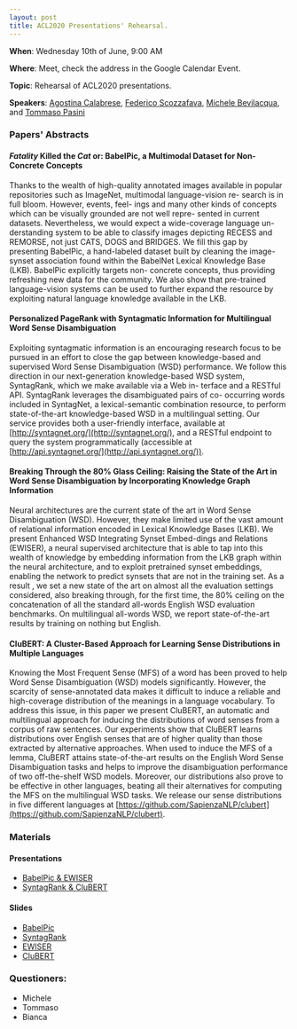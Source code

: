 ```yaml
---
layout: post
title: ACL2020 Presentations' Rehearsal.
---
```

**When**:  Wednesday 10th of June, 9:00 AM

**Where**: Meet, check the address in the Google Calendar Event.

**Topic**: Rehearsal of ACL2020 presentations.

**Speakers**: 
[Agostina Calabrese](https://twitter.com/agostina_cal), 
[Federico Scozzafava](https://twitter.com/FScozzafava),
[Michele Bevilacqua](https://twitter.com/MicheleBevila20), and 
[Tommaso Pasini](https://twitter.com/pasini_t)


### Papers' Abstracts
#### *Fatality* Killed the *Cat* or: BabelPic, a Multimodal Dataset for Non-Concrete Concepts

Thanks to the wealth of high-quality annotated images available in popular repositories such as ImageNet, 
multimodal language-vision re- search is in full bloom. However, events, feel- ings and many other kinds of concepts
which can be visually grounded are not well repre- sented in current datasets. Nevertheless, we would expect a 
wide-coverage language un- derstanding system to be able to classify images depicting RECESS and REMORSE, 
not just CATS, DOGS and BRIDGES. We fill this gap by presenting BabelPic, a hand-labeled dataset built by 
cleaning the image-synset association found within the BabelNet Lexical Knowledge Base (LKB). 
BabelPic explicitly targets non- concrete concepts, thus providing refreshing new data for the community. 
We also show that pre-trained language-vision systems can be used to further expand the resource by exploiting 
natural language knowledge available in the LKB.

#### Personalized PageRank with Syntagmatic Information for Multilingual Word Sense Disambiguation
Exploiting syntagmatic information is an encouraging research focus to be pursued in an effort to close the gap 
between knowledge-based and supervised Word Sense Disambiguation (WSD) performance. We follow this direction in our 
next-generation knowledge-based WSD system, SyntagRank, which we make available via a Web in- terface and a RESTful 
API. SyntagRank leverages the disambiguated pairs of co- occurring words included in SyntagNet, a lexical-semantic 
combination resource, to perform state-of-the-art knowledge-based WSD in a multilingual setting. Our service 
provides both a user-friendly interface, available at [http://syntagnet.org/](http://syntagnet.org/), and a RESTful endpoint to query the 
system programmatically (accessible at [http://api.syntagnet.org/](http://api.syntagnet.org/)).

#### Breaking Through the 80% Glass Ceiling: Raising the State of the Art in Word Sense Disambiguation by Incorporating Knowledge Graph Information
Neural architectures are the current state of the art in Word Sense Disambiguation (WSD). However, they make 
limited use of the vast amount of relational information encoded in Lexical Knowledge Bases (LKB). We present 
Enhanced WSD Integrating Synset Embed-dings and Relations (EWISER), a neural supervised architecture that is able 
to tap into this wealth of knowledge by embedding information from the LKB graph within the neural architecture, 
and to exploit pretrained synset embeddings, enabling the network to predict synsets that are not in the training
set. As a result , we set a new state of the art on almost all the evaluation settings considered, also breaking 
through, for the first time, the 80% ceiling on the concatenation of all the standard all-words English WSD 
evaluation benchmarks. On multilingual all-words WSD, we report state-of-the-art results by training on nothing but 
English.

#### CluBERT: A Cluster-Based Approach for Learning Sense Distributions in Multiple Languages
Knowing the Most Frequent Sense (MFS) of a word has been proved to help Word Sense Disambiguation (WSD) 
models significantly. However, the scarcity of sense-annotated data makes it difficult to induce a reliable
and high-coverage distribution of the meanings in a language vocabulary. To address this issue, in this paper we 
present CluBERT, an automatic and multilingual approach for inducing the distributions of word senses from a 
corpus of raw sentences. Our experiments show that CluBERT learns distributions over English senses that are of 
higher quality than those extracted by alternative approaches. When used to induce the MFS of a lemma, CluBERT 
attains state-of-the-art results on the English Word Sense Disambiguation tasks and helps to improve the 
disambiguation performance of two off-the-shelf WSD models. Moreover, our distributions also prove to be effective 
in other languages, beating all their alternatives for computing the MFS on the multilingual WSD tasks. We release 
our sense distributions in five different languages at [https://github.com/SapienzaNLP/clubert](https://github.com/SapienzaNLP/clubert).
### Materials
#### Presentations

- [BabelPic & EWISER](https://drive.google.com/file/d/1KQAFNT1eBu9sbCtpXFvTWnrQ5baGyDgJ/view?usp=sharing)
- [SyntagRank & CluBERT](https://drive.google.com/file/d/1nGDMSljbxqSOXe4zcFqr_LD-KwCdEBRA/view?usp=sharing)

#### Slides
- [BabelPic](https://sapienzanlp.github.io/reading-group/material/2020-06-08-ACL2020-dryrun/babelpic_acl2020.pdf)
- [SyntagRank](https://sapienzanlp.github.io/reading-group/material/2020-06-08-ACL2020-dryrun/syntagrank_acl2020.pdf)
- [EWISER](https://sapienzanlp.github.io/reading-group/material/2020-06-08-ACL2020-dryrun/ewiser_acl2020.pdf)
- [CluBERT](https://sapienzanlp.github.io/reading-group/material/2020-06-08-ACL2020-dryrun/clubert_acl2020.pdf) 


### Questioners:
- Michele
- Tommaso
- Bianca